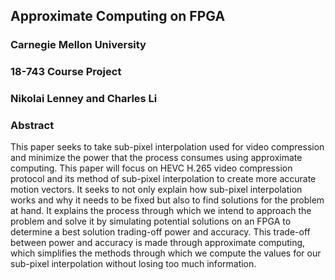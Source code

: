 ## Approximate Computing on FPGA
### Carnegie Mellon University
### 18-743 Course Project
### Nikolai Lenney and Charles Li

### Abstract
This paper seeks to take sub-pixel interpolation used for video compression and minimize the power that the process consumes using approximate computing. This paper will focus on HEVC H.265 video compression protocol and its method of sub-pixel interpolation to create more accurate motion vectors. It seeks to not only explain how sub-pixel interpolation works and why it needs to be fixed but also to find solutions for the problem at hand. It explains the process through which we intend to approach the problem and solve it by simulating potential solutions on an FPGA to determine a best solution trading-off power and accuracy. This trade-off between power and accuracy is made through approximate computing, which simplifies the methods through which we compute the values for our sub-pixel interpolation without losing too much information. 


